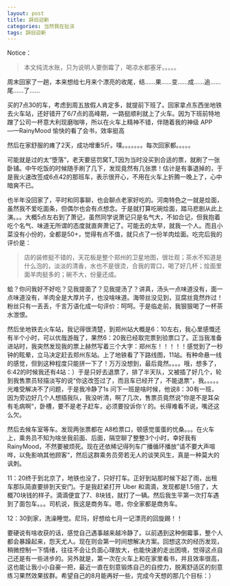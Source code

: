 ```yaml
---
layout: post
title: 辞旧迎新
categories: 当然我在扯淡
tags: 辞旧迎新
---
```


Notice：

> 本文纯流水账，只为说明人要倒霉了，喝凉水都塞牙。。。。。

周末回家了一趟，本来想给七月来个漂亮的收尾，结……果……变……成……追……尾……了……

买的7点30的车，考虑到周五放假人肯定多，就提前下班了。回家拿点东西坐地铁去火车站，还好错开了6/7点的高峰期，一路挺顺利就上了火车。因为下班前特地蹭了公司一杯意大利现磨咖啡，所以在火车上精神不错，伴随着我的神级 APP——RainyMood 愉快的看了会书，效率挺高

然后在家舒服的瘫了2天，成功增重5斤。噗。。。。。。。每次回家都。。。。。

可能就是过的太“堕落”，老天要惩罚窝T\_T因为当时没买到合适的票，就刷了一张卧铺。中午吃饭的时候随手刷了几下，发现竟然有几张票！估计是有事退掉的，于是我火速改签成6点42的那班车，表示很开心，不用在火车上折腾一晚上了，心中暗爽不已。

也半年没回家了，平时和同事聊，也会聊点老家好吃的。河南特色之一就是烩面，虽然我不爱吃面条，但偶尔也会有点想念。于是就打算吃碗烩面，踏马悲剧从此上演。。。大概5点左右到了萧记，虽然同学说萧记只是名气大，不如合记，但我抱着吃个名气、味道无所谓的态度就直奔萧记了。可能去的太早，就我一个人。而且小菜没有小份的，全都是50+，觉得有点不值，就只点了一份羊肉烩面。吃完后我的评价是：

> 店的装修挺不错的，天花板是整个郑州的卫星地图，很壮观；茶水不知道是什么泡的，淡淡的清香，水也不是很烫，合我的胃口，喝了好几杯；烩面里面羊肉挺多的；碗不大，份量还成。

蛤？你问我好不好吃？见我提面了？见我提汤了？讲真，汤头一点味道没有，面一点味道没有，羊肉全是大厚片子，也没啥味道。海带丝没见到，豆腐丝竟然炸过！粉丝只有一丢丢，千言万语化成一句评价：呵呵。于是临走前，我狠狠喝了一杯茶水泄恨。

然后坐地铁去火车站，我记得很清楚，到郑州站大概是6：10左右，我心里感慨还有半个小时，可以优哉游哉了，果然6：20我已经取完票到验票口了。正当我准备进站时，我突然发现我的票上赫然写着三个大字：郑州东！！！！！感觉到了一秒钟的眩晕，立马决定赶去郑州东站。上了地铁看了下路线图，11站。有种命悬一线的感觉，但到这种程度只能拼一下了！万万没想到，最后竟然。。。。哦，想多了，6:42的时候我还有4站：）于是只好去退票了，排了半天队，又被插了好几个，轮到我售票员轻描淡写的说“你这改签过了，而且车已经开了，不能退票”，我。。。。。光难受解决不了问题，于是我冷静了1s 问下一班是啥时候，他说8：30有一班，因为旁边好几个人想插我队，我没听清，啊了几次，售票员竟然说”你是不是耳朵有毛病啊“，卧槽，要不是老子赶车，必须要投诉你丫的。长得难看不说，嘴还这么欠。

然后去候车室等车。发现两张票都在 A8检票口，顿感觉蛋蛋的忧桑。。。在火车上，乘务员不知为啥坐我前面、后面，隔空聊了整整3个小时，幸好我有 RainyMood，不然要被烦死。现在还依稀记得列车广播循环播放”请不要大声喧哗，以免影响其他顾客“，然后这群乘务员旁若无人的谈笑风生，真是一种莫大的讽刺。

11：20终于到北京了，地铁也没了，只好打车。正好到站那时候下起了雨，出租车那队简直要排到天安门。于是我赶紧打开 Uber 和滴滴，发现都是1.5倍了，大概70块钱的样子。滴滴便宜了7、8块钱，就打了一辆。然后我生平第一次打车遇到了面包车。。。司机说，我这是商务车。嗯，你全家都是商务车。

12：30到家，洗澡睡觉。尼玛，好想给七月一记漂亮的回旋踢！！

要硬说有啥收获的话，感觉自己遇事越来越冷静了。以前遇到这种倒霉事，整个人都会暴躁起来，怨天尤人。现在则会第一时间想解决方案。回想这次的经历发现，稍微控制一下情绪，往往不会让负面心理放大，也能快速的走出困境，觉得这点自己还是有一些进步的。另外就是，第一次在火车上和在家里看书，并且效率很高，这也能让我小小自豪一把，最近一直在刻意锻炼自己的自控力，脱离舒适区的刻意练习果然效果拔群。希望自己的8月能再好一些，完成今天想的那几个目标：）